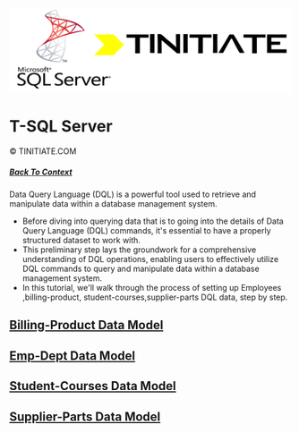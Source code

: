 ![Tinitiate SQLSERVER Training](./sqlserver_tinitiate.png)

# T-SQL Server
&copy; TINITIATE.COM

##### [Back To Context](./README.md)

Data Query Language (DQL) is a powerful tool used to retrieve and manipulate data within a database management system.
* Before diving into querying data that is to going into the details of Data Query Language (DQL) commands, it's essential to have a properly structured dataset to work with.
* This preliminary step lays the groundwork for a comprehensive understanding of DQL operations, enabling users to effectively utilize DQL commands to query and manipulate data within a database management system.
* In this tutorial, we'll walk through the process of setting up Employees ,billing-product, student-courses,supplier-parts DQL data, step by step.


## [Billing-Product Data Model](./data-setup-billing-product.md)

## [Emp-Dept Data Model](./data-setup-emp-dept.md)

## [Student-Courses Data Model](./data-setup-student-courses.md)

## [Supplier-Parts Data Model](./data-setup-supplier-parts.md)